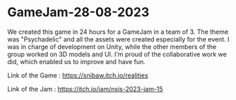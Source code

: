 # GameJam-28-08-2023
We created this game in 24 hours for a GameJam in a team of 3. 
The theme was "Psychadelic" and all the assets were created especially for the event. 
I was in charge of development on Unity, while the other members of the group worked on 3D models and UI. 
I'm proud of the collaborative work we did, which enabled us to improve and have fun.

Link of the Game : https://snibaw.itch.io/realities

Link of the Jam : https://itch.io/jam/nsjs-2023-jam-15
